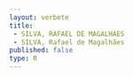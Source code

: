 ```yaml
---
layout: verbete
title:
 - SILVA, RAFAEL DE MAGALHAES
 - SILVA, Rafael de Magalhães
published: false
type: R
---
```


